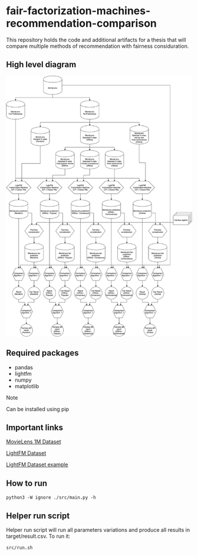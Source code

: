 # fair-factorization-machines-recommendation-comparison

This repository holds the code and additional artifacts for a thesis that will compare multiple methods of recommendation with fairness considuration.

## High level diagram

![High level view](images/Architecture.jpg)

## Required packages

- pandas
- lightfm
- numpy
- matplotlib

> [!NOTE]  
> Can be installed using pip

## Important links

[MovieLens 1M Dataset](https://grouplens.org/datasets/movielens/1m/)

[LightFM Dataset](https://making.lyst.com/lightfm/docs/lightfm.data.html)

[LightFM Dataset example](https://making.lyst.com/lightfm/docs/examples/dataset.html)

## How to run

```
python3 -W ignore ./src/main.py -h
```

## Helper run script

Helper run script will run all parameters variations and produce all results in target/result.csv.
To run it:

```
src/run.sh
```
